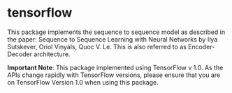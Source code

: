 # tensorflow
This package implements the sequence to sequence model as described in the paper: Sequence to Sequence Learning with Neural Networks by Ilya Sutskever, Oriol Vinyals, Quoc V. Le. This is also referred to as Encoder-Decoder architecture.  

<b>Important Note</b>:  This package implemented using TensorFlow v 1.0. As the APIs change rapidly with TensorFlow versions, please ensure that you are on TensorFlow Version 1.0 when using this package.
